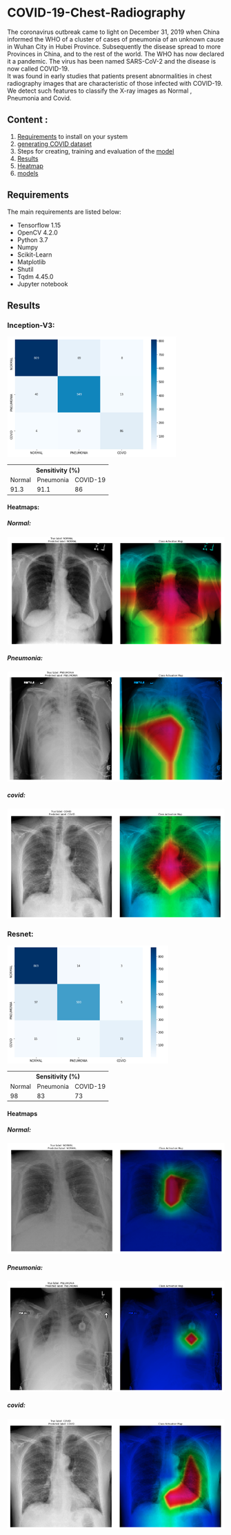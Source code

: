 # COVID-19-Chest-Radiography
The coronavirus outbreak came to light on December 31, 2019 when China informed the WHO of a cluster of cases of pneumonia of an unknown cause in Wuhan City in Hubei Province. Subsequently the disease spread to more Provinces in China, and to the rest of the world. The WHO has now declared it a pandemic. The virus has been named SARS-CoV-2 and the disease is now called COVID-19. \
It was found in early studies that patients present abnormalities in chest radiography images that are characteristic of those infected with COVID-19. We detect such features to classify the X-ray images as Normal , Pneumonia and Covid.

## Content :
1. [Requirements](#requirements) to install on your system
2. [generating COVID dataset](instructions/DataProcessing.md)
3. Steps for creating, training and evaluation of the [model](instructions/ModelPreparation.md)
4. [Results](#results)
5. [Heatmap](Codes/heatmap_Github.ipynb)
6. [models](instructions/models.md)

## Requirements

The main requirements are listed below:

* Tensorflow 1.15
* OpenCV 4.2.0
* Python 3.7
* Numpy
* Scikit-Learn
* Matplotlib
* Shutil
* Tqdm 4.45.0 
* Jupyter notebook

## Results

### Inception-V3:
![inception](images/inception_ConfusionMatrix.png)

<div class="tg-wrap"><table class="tg">
  <tr>
    <th class="tg-7btt" colspan="3">Sensitivity (%)</th>
  </tr>
  <tr>
    <td class="tg-7btt">Normal</td>
    <td class="tg-7btt">Pneumonia</td>
    <td class="tg-7btt">COVID-19</td>
  </tr>
  <tr>
    <td class="tg-c3ow">91.3</td>
    <td class="tg-c3ow">91.1</td>
    <td class="tg-c3ow">86</td>
  </tr>
</table></div>

#### Heatmaps:
##### Normal:
![inception_normal](images/inception_normal.png)
##### Pneumonia:
![inception_pneumonia](images/inception_pneumonia.png)
##### covid:
![inception_covid](images/inception_covid.png)



### Resnet:
![resnet](images/resnet_ConfusionMatrix.png)


<div class="tg-wrap"><table class="tg">
  <tr>
    <th class="tg-7btt" colspan="3">Sensitivity (%)</th>
  </tr>
  <tr>
    <td class="tg-7btt">Normal</td>
    <td class="tg-7btt">Pneumonia</td>
    <td class="tg-7btt">COVID-19</td>
  </tr>
  <tr>
    <td class="tg-c3ow">98</td>
    <td class="tg-c3ow">83</td>
    <td class="tg-c3ow">73</td>
  </tr>
</table></div>

#### Heatmaps
##### Normal:
![resnet_normal](images/resnet_normal.png)
##### Pneumonia:
![resnet_pneumonia](images/resnet_pneumonia.png)
##### covid:
![resnet_covid](images/resnet_covid.png)
